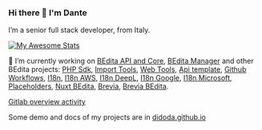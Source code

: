 ### Hi there 👋 I'm Dante

I’m a senior full stack developer, from Italy.

[![My Awesome Stats](https://awesome-github-stats.azurewebsites.net/user-stats/didoda?cardType=level&theme=radical)](https://git.io/awesome-stats-card)

🔭 I’m currently working on [BEdita API and Core](https://github.com/bedita/bedita), [BEdita Manager](https://github.com/bedita/manager) and other BEdita projects: [PHP Sdk](https://github.com/bedita/php-sdk), [Import Tools](https://github.com/bedita/import-tools), [Web Tools](https://github.com/bedita/web-tools), [Api template](https://github.com/bedita/api-template), [Github Workflows](https://github.com/bedita/github-workflow), [I18n](https://github.com/bedita/i18n), [I18n AWS](https://github.com/bedita/i18n-aws), [I18n DeepL](https://github.com/bedita/i18n-deepl), [I18n Google](https://github.com/bedita/i18n-google), [I18n Microsoft](https://github.com/bedita/i18n-microsoft), [Placeholders](https://github.com/bedita/placeholders), [Nuxt BEdita](https://github.com/atlasconsulting/nuxt-bedita), [Brevia](https://github.com/brevia-ai/brevia), [Brevia BEdita](https://github.com/brevia-ai/brevia-bedita).

[Gitlab overview activity](https://gitlab.com/didoda)

Some demo and docs of my projects are in [didoda.github.io](https://didoda.github.io/)

<!--

[![My GitHub stats](https://github-readme-stats.vercel.app/api?username=didoda&show_icons=true&theme=radical)](https://github.com/didoda)


<a href="https://github.com/didoda/manager">
  <img align="center" src="https://github-readme-stats.vercel.app/api/pin/?username=didoda&repo=manager" />
</a>

[![Readme Card](https://github-readme-stats.vercel.app/api/pin/?username=didoda&repo=manager)](https://github.com/didoda/manager)
[![Top Langs](https://github-readme-stats.vercel.app/api/top-langs/?username=didoda&layout=compact&langs_count=8)](https://github.com/didoda)

**didoda/didoda** is a ✨ _special_ ✨ repository because its `README.md` (this file) appears on your GitHub profile.

Here are some ideas to get you started:

- 🔭 I’m currently working on ...
- 🌱 I’m currently learning ...
- 👯 I’m looking to collaborate on ...
- 🤔 I’m looking for help with ...
- 💬 Ask me about ...
- 📫 How to reach me: ...
- 😄 Pronouns: ...
- ⚡ Fun fact: ...
-->
